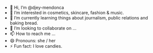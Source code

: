 - 👋 Hi, I’m @djey-mendonca
- 👀 I’m interested in cosmetics, skincare, fashion & music. 
- 🌱 I’m currently learning things about journalism, public relations and baking bread.
- 💞️ I’m looking to collaborate on ...
- 📫 How to reach me ...
- 😄 Pronouns: she / her
- ⚡ Fun fact: I love candies.

<!---
djey-mendonca/djey-mendonca is a ✨ special ✨ repository because its `README.md` (this file) appears on your GitHub profile.
You can click the Preview link to take a look at your changes.
--->

